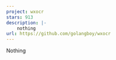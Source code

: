 ```yaml
---
project: wxocr
stars: 913
description: |-
    nothing
url: https://github.com/golangboy/wxocr
---
```


Nothing
